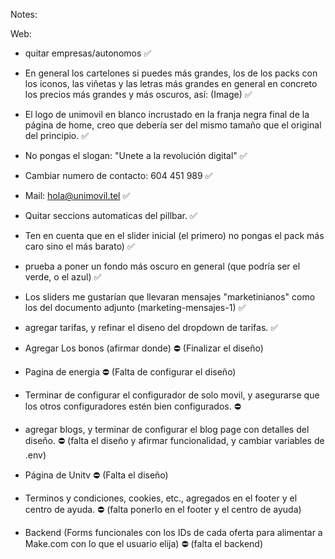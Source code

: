 Notes:

Web:
- quitar empresas/autonomos ✅
- En general los cartelones si puedes más grandes, los de los packs con los iconos, las viñetas y las letras más grandes en general en concreto los precios más grandes y más oscuros, así: (Image) ✅
- El logo de unimovil en blanco incrustado en la franja negra final de la página de home, creo que debería ser del mismo tamaño que el original del principio. ✅ 
- No pongas el slogan: "Unete a la revolución digital" ✅
- Cambiar numero de contacto: 604 451 989 ✅
- Mail: hola@unimovil.tel ✅
- Quitar seccions automaticas del pillbar. ✅
- Ten en cuenta que en el slider inicial (el primero) no pongas el pack más caro sino el más barato) ✅
- prueba a poner un fondo más oscuro en general (que podría ser el verde, o el azul) ✅

- Los sliders me gustarían que llevaran mensajes "marketinianos" como los del documento adjunto (marketing-mensajes-1) ✅

- agregar tarifas, y refinar el diseno del dropdown de tarifas. ✅

- Agregar Los bonos (afirmar donde) ⛔ (Finalizar el diseño)

- Pagina de energia ⛔ (Falta  de configurar el diseño)

- Terminar de configurar el configurador de solo movil, y asegurarse que los otros configuradores estén bien configurados. ⛔

- agregar blogs, y terminar de configurar el blog page con detalles del diseño. ⛔ (falta el diseño y afirmar funcionalidad, y cambiar variables de .env)

- Página de Unitv ⛔ (Falta el diseño)

- Terminos y condiciones, cookies, etc., agregados en el footer y el centro de ayuda. ⛔ (falta ponerlo en el footer y el centro de ayuda)

- Backend (Forms funcionales con los IDs de cada oferta para alimentar a Make.com con lo que el usuario elija) ⛔ (falta el backend)
